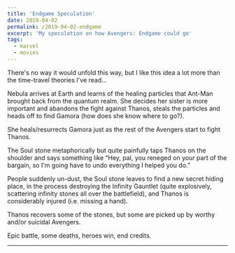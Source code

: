 ```yaml
---
title: 'Endgame Speculation'
date: 2019-04-02
permalink: /2019-04-02-endgame
excerpt: 'My speculation on how Avengers: Endgame could go'
tags:
  - marvel
  - movies
---
```


There's no way it would unfold this way, but I like this idea a lot more than the time-travel theories I've read...

Nebula arrives at Earth and learns of the healing particles that Ant-Man brought back from the quantum realm. She decides her sister is more important and abandons the fight against Thanos, steals the particles and heads off to find Gamora (how does she know where to go?).

She heals/resurrects Gamora just as the rest of the Avengers start to fight Thanos.

The Soul stone metaphorically but quite painfully taps Thanos on the shoulder and says something like “Hey, pal, you reneged on your part of the bargain, so I'm going have to undo everything I helped you do.”

People suddenly un-dust, the Soul stone leaves to find a new secret hiding place, in the process destroying the Infinity Gauntlet (quite explosively, scattering infinity stones all over the battlefield), and Thanos is considerably injured (i.e. missing a hand).

Thanos recovers some of the stones, but some are picked up by worthy and/or suicidal Avengers.

Epic battle, some deaths, heroes win, end credits.

---
